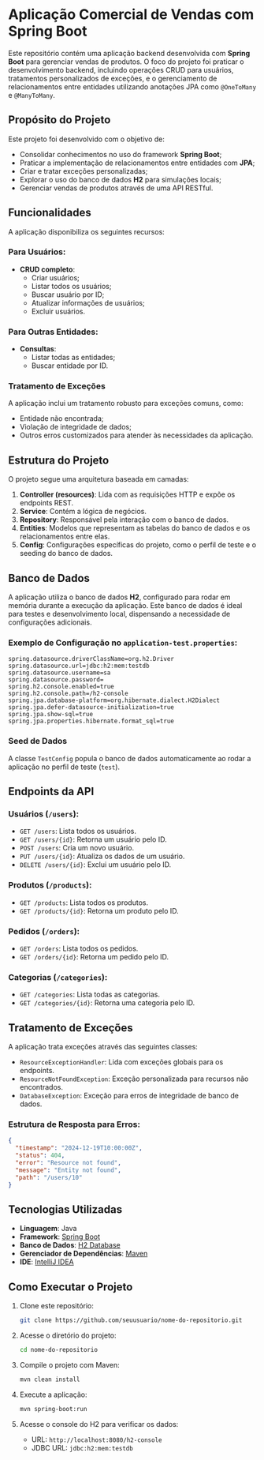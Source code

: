 # Aplicação Comercial de Vendas com Spring Boot

Este repositório contém uma aplicação backend desenvolvida com **Spring Boot** para gerenciar vendas de produtos. O foco do projeto foi praticar o desenvolvimento backend, incluindo operações CRUD para usuários, tratamentos personalizados de exceções, e o gerenciamento de relacionamentos entre entidades utilizando anotações JPA como `@OneToMany` e `@ManyToMany`.

## Propósito do Projeto

Este projeto foi desenvolvido com o objetivo de:

- Consolidar conhecimentos no uso do framework **Spring Boot**;
- Praticar a implementação de relacionamentos entre entidades com **JPA**;
- Criar e tratar exceções personalizadas;
- Explorar o uso do banco de dados **H2** para simulações locais;
- Gerenciar vendas de produtos através de uma API RESTful.

## Funcionalidades

A aplicação disponibiliza os seguintes recursos:

### Para Usuários:
- **CRUD completo**:
  - Criar usuários;
  - Listar todos os usuários;
  - Buscar usuário por ID;
  - Atualizar informações de usuários;
  - Excluir usuários.

### Para Outras Entidades:
- **Consultas**:
  - Listar todas as entidades;
  - Buscar entidade por ID.

### Tratamento de Exceções
A aplicação inclui um tratamento robusto para exceções comuns, como:
- Entidade não encontrada;
- Violação de integridade de dados;
- Outros erros customizados para atender às necessidades da aplicação.

## Estrutura do Projeto

O projeto segue uma arquitetura baseada em camadas:

1. **Controller (resources)**: Lida com as requisições HTTP e expõe os endpoints REST.
2. **Service**: Contém a lógica de negócios.
3. **Repository**: Responsável pela interação com o banco de dados.
4. **Entities**: Modelos que representam as tabelas do banco de dados e os relacionamentos entre elas.
5. **Config**: Configurações específicas do projeto, como o perfil de teste e o seeding do banco de dados.

## Banco de Dados

A aplicação utiliza o banco de dados **H2**, configurado para rodar em memória durante a execução da aplicação. Este banco de dados é ideal para testes e desenvolvimento local, dispensando a necessidade de configurações adicionais.

### Exemplo de Configuração no `application-test.properties`:
```properties
spring.datasource.driverClassName=org.h2.Driver
spring.datasource.url=jdbc:h2:mem:testdb
spring.datasource.username=sa
spring.datasource.password=
spring.h2.console.enabled=true
spring.h2.console.path=/h2-console
spring.jpa.database-platform=org.hibernate.dialect.H2Dialect
spring.jpa.defer-datasource-initialization=true
spring.jpa.show-sql=true
spring.jpa.properties.hibernate.format_sql=true

```

### Seed de Dados
A classe `TestConfig` popula o banco de dados automaticamente ao rodar a aplicação no perfil de teste (`test`).



## Endpoints da API

### Usuários (`/users`):
- `GET /users`: Lista todos os usuários.
- `GET /users/{id}`: Retorna um usuário pelo ID.
- `POST /users`: Cria um novo usuário.
- `PUT /users/{id}`: Atualiza os dados de um usuário.
- `DELETE /users/{id}`: Exclui um usuário pelo ID.

### Produtos (`/products`):
- `GET /products`: Lista todos os produtos.
- `GET /products/{id}`: Retorna um produto pelo ID.

### Pedidos (`/orders`):
- `GET /orders`: Lista todos os pedidos.
- `GET /orders/{id}`: Retorna um pedido pelo ID.

### Categorias (`/categories`):
- `GET /categories`: Lista todas as categorias.
- `GET /categories/{id}`: Retorna uma categoria pelo ID.

## Tratamento de Exceções

A aplicação trata exceções através das seguintes classes:

- `ResourceExceptionHandler`: Lida com exceções globais para os endpoints.
- `ResourceNotFoundException`: Exceção personalizada para recursos não encontrados.
- `DatabaseException`: Exceção para erros de integridade de banco de dados.

### Estrutura de Resposta para Erros:
```json
{
  "timestamp": "2024-12-19T10:00:00Z",
  "status": 404,
  "error": "Resource not found",
  "message": "Entity not found",
  "path": "/users/10"
}
```

## Tecnologias Utilizadas

- **Linguagem**: Java
- **Framework**: [Spring Boot](https://spring.io/projects/spring-boot)
- **Banco de Dados**: [H2 Database](https://www.h2database.com/)
- **Gerenciador de Dependências**: [Maven](https://maven.apache.org/)
- **IDE**: [IntelliJ IDEA](https://www.jetbrains.com/pt-br/idea/)

## Como Executar o Projeto

1. Clone este repositório:
   ```bash
   git clone https://github.com/seuusuario/nome-do-repositorio.git
   ```

2. Acesse o diretório do projeto:
   ```bash
   cd nome-do-repositorio
   ```

3. Compile o projeto com Maven:
   ```bash
   mvn clean install
   ```

4. Execute a aplicação:
   ```bash
   mvn spring-boot:run
   ```

5. Acesse o console do H2 para verificar os dados:
   - URL: `http://localhost:8080/h2-console`
   - JDBC URL: `jdbc:h2:mem:testdb`

